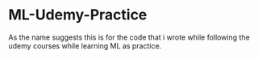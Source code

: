 # ML-Udemy-Practice

As the name suggests this is for the code that i wrote while following the udemy courses while learning ML as practice.
